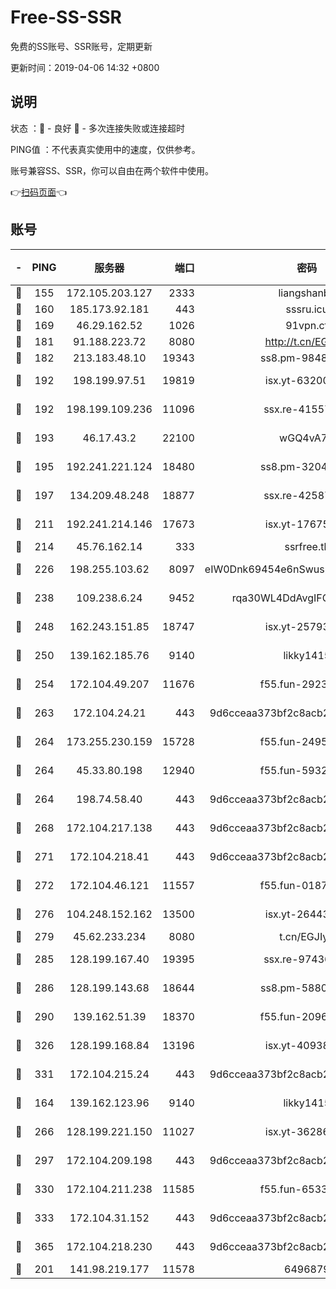 # Free-SS-SSR

免费的SS账号、SSR账号，定期更新

更新时间：2019-04-06 14:32 +0800

## 说明

状态     ：🙂 - 良好 🙁 - 多次连接失败或连接超时

PING值   ：不代表真实使用中的速度，仅供参考。

账号兼容SS、SSR，你可以自由在两个软件中使用。

👉[扫码页面](https://liesauer.github.io/Free-SS-SSR/)👈

## 账号

|-|PING|服务器|端口|密码|加密方式|区域|
|:----:|:----:|:-----:|-----:|:----:|:----:|:----:|
|🙂|155|172.105.203.127|2333|liangshanbo|chacha20|JP|
|🙂|160|185.173.92.181|443|sssru.icu|rc4-md5|RU|
|🙂|169|46.29.162.52|1026|91vpn.cf|rc4-md5|RU|
|🙂|181|91.188.223.72|8080|http://t.cn/EGJIyrl|rc4-md5|RU|
|🙂|182|213.183.48.10|19343|ss8.pm-98489424|rc4-md5|RU|
|🙂|192|198.199.97.51|19819|isx.yt-63200254|aes-256-cfb|US|
|🙂|192|198.199.109.236|11096|ssx.re-41557165|aes-256-cfb|US|
|🙂|193|46.17.43.2|22100|wGQ4vA7D|aes-256-gcm|RU|
|🙂|195|192.241.221.124|18480|ss8.pm-32044618|aes-256-cfb|US|
|🙂|197|134.209.48.248|18877|ssx.re-42587403|aes-256-cfb|US|
|🙂|211|192.241.214.146|17673|isx.yt-17675026|aes-256-cfb|US|
|🙂|214|45.76.162.14|333|ssrfree.tk|rc4|SG|
|🙂|226|198.255.103.62|8097|eIW0Dnk69454e6nSwuspv9DmS201tQ0D|aes-256-cfb|US|
|🙂|238|109.238.6.24|9452|rqa30WL4DdAvgIFG6Fs3znzTa|aes-256-cfb|FR|
|🙂|248|162.243.151.85|18747|isx.yt-25793910|aes-256-cfb|US|
|🙂|250|139.162.185.76|9140|likky1415|aes-256-cfb|DE|
|🙂|254|172.104.49.207|11676|f55.fun-29234040|aes-256-cfb|SG|
|🙂|263|172.104.24.21|443|9d6cceaa373bf2c8acb22e60b6a58be6|aes-256-cfb|US|
|🙂|264|173.255.230.159|15728|f55.fun-24959941|aes-256-cfb|US|
|🙂|264|45.33.80.198|12940|f55.fun-59324256|aes-256-cfb|US|
|🙂|264|198.74.58.40|443|9d6cceaa373bf2c8acb22e60b6a58be6|aes-256-cfb|US|
|🙂|268|172.104.217.138|443|9d6cceaa373bf2c8acb22e60b6a58be6|aes-256-cfb|US|
|🙂|271|172.104.218.41|443|9d6cceaa373bf2c8acb22e60b6a58be6|aes-256-cfb|US|
|🙂|272|172.104.46.121|11557|f55.fun-01871509|aes-256-cfb|SG|
|🙂|276|104.248.152.162|13500|isx.yt-26443647|aes-256-cfb|SG|
|🙂|279|45.62.233.234|8080|t.cn/EGJIyrl|rc4-md5|CA|
|🙂|285|128.199.167.40|19395|ssx.re-97436053|aes-256-cfb|SG|
|🙂|286|128.199.143.68|18644|ss8.pm-58805448|aes-256-cfb|SG|
|🙂|290|139.162.51.39|18370|f55.fun-20968647|aes-256-cfb|SG|
|🙂|326|128.199.168.84|13196|isx.yt-40938959|aes-256-cfb|SG|
|🙂|331|172.104.215.24|443|9d6cceaa373bf2c8acb22e60b6a58be6|aes-256-cfb|US|
|🙂|164|139.162.123.96|9140|likky1415|aes-256-cfb|JP|
|🙂|266|128.199.221.150|11027|isx.yt-36286257|aes-256-cfb|SG|
|🙂|297|172.104.209.198|443|9d6cceaa373bf2c8acb22e60b6a58be6|aes-256-cfb|US|
|🙂|330|172.104.211.238|11585|f55.fun-65338054|aes-256-cfb|US|
|🙂|333|172.104.31.152|443|9d6cceaa373bf2c8acb22e60b6a58be6|aes-256-cfb|US|
|🙂|365|172.104.218.230|443|9d6cceaa373bf2c8acb22e60b6a58be6|aes-256-cfb|US|
|🙁|201|141.98.219.177|11578|6496879|chacha20|US|
